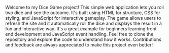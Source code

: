 Welcome to my Dice Game project! This simple web application lets you roll two dice and see the outcome. It's built using HTML for structure, CSS for styling, and JavaScript for interactive gameplay. The game allows users to refresh the site and it automatically roll the dice and displays the result in a fun and interactive way. It's a great example for beginners learning front-end development and JavaScript event handling. Feel free to clone the repository and explore the code to understand how it works. Contributions and feedback are always appreciated to make this project even better!
 
 
